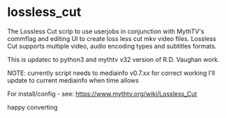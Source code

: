 # lossless_cut

The Lossless Cut scrip to use userjobs in conjunction with MythTV's commflag and editing UI to create loss less cut mkv video files.
Lossless Cut supports multiple video, audio encoding types and subtitles formats.

This is updatec to python3 and mythtv v32 version of R.D. Vaughan work.

NOTE: currently script needs to mediainfo v0.7.xx for correct working
I'll update to current mediainfo when time allows

For install/config - see: https://www.mythtv.org/wiki/Lossless_Cut

happy converting
